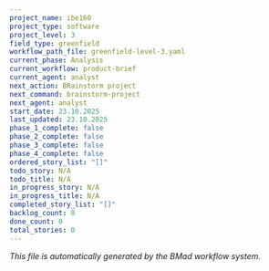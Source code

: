 ```yaml
---
project_name: ibe160
project_type: software
project_level: 3
field_type: greenfield
workflow_path_file: greenfield-level-3.yaml
current_phase: Analysis
current_workflow: product-brief
current_agent: analyst
next_action: BRainstorm project
next_command: brainstorm-project
next_agent: analyst
start_date: 23.10.2025
last_updated: 23.10.2025
phase_1_complete: false
phase_2_complete: false
phase_3_complete: false
phase_4_complete: false
ordered_story_list: "[]"
todo_story: N/A
todo_title: N/A
in_progress_story: N/A
in_progress_title: N/A
completed_story_list: "[]"
backlog_count: 0
done_count: 0
total_stories: 0
---
```



*This file is automatically generated by the BMad workflow system.*
